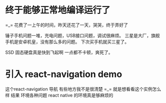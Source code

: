 # 终于能够正常地编译运行了
=_= 花费了一上午的时间，昨天还花了一天，哭哭，终于弄好了

锤子手机问题一堆，充电问题，USB接口问题，调试很麻烦。
三星是大厂，旗舰手机是安卓机皇，没有那么多的问题。
下次买手机就买三星了。

SSD 固态硬盘真是快到飞起啊 
一点都不卡顿，爽死了。

# 引入 react-navigation demo
这个react-navigation 导航 有些地方我不是很清楚
=_= 就是想看看这个实例怎么样 结果 环境各种问题
react native 的环境真是够麻烦的

